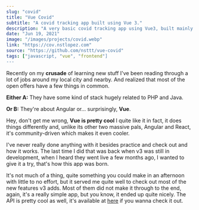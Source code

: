 ```yaml
---
slug: "covid"
title: "Vue Covid"
subtitle: "A covid tracking app built using Vue 3."
description: "A very basic covid tracking app using Vue3, built mainly to refresh my knowledge of the framework and test out new features."
date: "Jun 19, 2021"
image: "/images/projects/covid.webp"
link: "https://cov.nstlopez.com"
source: "https://github.com/nsttt/vue-covid"
tags: ["javascript, "vue", "frontend"]
---
```


Recently on my **crusade** of learning new stuff I've been reading through a lot of jobs around my local city and nearby. And realized that most of the open offers have a few things in common.

**Either A:** They have some kind of stack hugely related to PHP and Java.

**Or B:** They're about Angular or... surprisingly, **Vue**.

Hey, don't get me wrong, **Vue is pretty cool** I quite like it in fact, it does things differently and, unlike its other two massive pals, Angular and React, it's community-driven which makes it even cooler.

I've never really done anything with it besides practice and check out and how it works. The last time I did that was back when v3 was still in development, when I heard they went live a few months ago, I wanted to give it a try, that's how this app was born.

It's not much of a thing, quite something you could make in an afternoon with little to no effort, but it served me quite well to check out most of the new features v3 adds. Most of them did not make it through to the end, again, it's a really simple app, but you know, it ended up quite nicely. The API is pretty cool as well, it's available at [here](https://covid19api.com/) if you wanna check it out.
